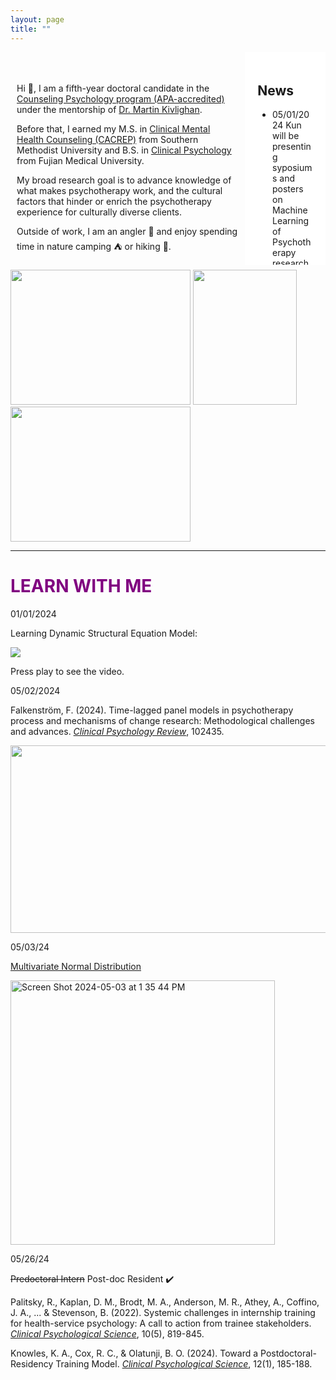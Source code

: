 ```yaml
---
layout: page
title: ""
---
```

<div style="display: flex; width: 100%;">
  <!-- Main Content Area -->
  <div style="flex: 4; padding: 10px;">
    <h1></h1>
    <p>Hi 👋, I am a fifth-year doctoral candidate in the <a href="https://education.uiowa.edu/areas-study/counseling-and-mental-health/counseling-psychology">Counseling Psychology program (APA-accredited)</a> under the mentorship of <a href="https://scholar.google.com/citations?user=eOy2ZCkAAAAJ&hl=en">Dr. Martin Kivlighan</a>.</p>
    <p>Before that, I earned my M.S. in <a href="https://www.smu.edu/simmons/academics/counseling/ms-counseling">Clinical Mental Health Counseling (CACREP)</a> from Southern Methodist University and B.S. in <a href="https://www.fjmu.edu.cn/">Clinical Psychology</a> from Fujian Medical University.</p>
    <p>My broad research goal is to advance knowledge of what makes psychotherapy work, and the cultural factors that hinder or enrich the psychotherapy experience for culturally diverse clients.</p>
    <p>Outside of work, I am an angler 🎣 and enjoy spending time in nature camping ⛺ or hiking 🥾.</p>
  </div>

  <!-- Sidebar Area -->
  <div style="flex: 1; background-color: white; padding: 20px; height: 300px; overflow-y: auto;">
    <h2>News</h2>
    <ul>
       <li>05/01/2024 Kun will be presenting syposiums and posters on Machine Learning of Psychotherapy research at APA2024@Seattle </li>
       <li>03/07/2024 Kun poster presented@2024 AmericanPsychosocialOncologySociety </li>
      <li>02/01/2024 Kun's reseach on Cultural humility acceptted by 2024RMPA Conference </li>
    </ul>
  </div>
</div>


<img src="https://github.com/anglerkw/anglerkw.github.io/assets/168578386/4adae32b-8063-46e9-bf88-6c2a15d9d410" width="288" height="216">
<img src="https://github.com/anglerkw/anglerkw.github.io/assets/168578386/f71f634c-a517-48f2-96b5-b232de9eed98" width="166" height="216">
<img src="https://github.com/anglerkw/anglerkw.github.io/assets/168578386/2ef9ad60-4ad9-4e4d-9246-0aef399b5478" width="288" height="216">






---
# <span style="color: purple ">LEARN WITH ME</span>

01/01/2024

Learning Dynamic Structural Equation Model:

[![](https://markdown-videos-api.jorgenkh.no/youtube/lvh-16N0HPY)](https://youtu.be/lvh-16N0HPY)

Press play to see the video.

05/02/2024

Falkenström, F. (2024). Time-lagged panel models in psychotherapy process and mechanisms of change research: Methodological challenges and advances. *[Clinical Psychology Review](https://www.sciencedirect.com/science/article/pii/S0272735824000564?ref=pdf_download&fr=RR-2&rr=87d17d6b4b361130#bb0370)*, 102435.

<img src="https://github.com/anglerkw/anglerkw.github.io/assets/168578386/0a6d6551-e3c4-4230-abc0-c33a1aab6fc7" width="700" height="300">

05/03/24

[Multivariate Normal Distribution](https://en.wikipedia.org/wiki/Multivariate_normal_distribution)

<img width="423" alt="Screen Shot 2024-05-03 at 1 35 44 PM" src="https://github.com/anglerkw/anglerkw.github.io/assets/168578386/59b87514-7950-42fa-adcb-d7e12e17ab4a">

05/26/24

<s>Predoctoral Intern</s> Post-doc Resident ✔️

Palitsky, R., Kaplan, D. M., Brodt, M. A., Anderson, M. R., Athey, A., Coffino, J. A., ... & Stevenson, B. (2022). Systemic challenges in internship training for health-service psychology: A call to action from trainee stakeholders. *[Clinical Psychological Science](https://journals.sagepub.com/doi/10.1177/21677026211072232)*, 10(5), 819-845.

Knowles, K. A., Cox, R. C., & Olatunji, B. O. (2024). Toward a Postdoctoral-Residency Training Model. *[Clinical Psychological Science](https://journals.sagepub.com/doi/full/10.1177/21677026231156594)*, 12(1), 185-188.
